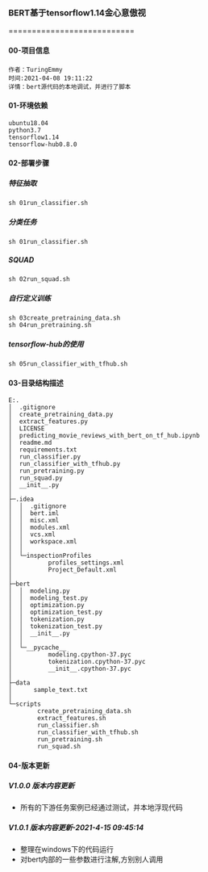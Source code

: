 ### BERT基于tensorflow1.14金心意傲视

===========================
#### 00-项目信息
```
作者：TuringEmmy
时间:2021-04-08 19:11:22
详情：bert源代码的本地调试，并进行了脚本
```
#### 01-环境依赖
```
ubuntu18.04
python3.7
tensorflow1.14
tensorflow-hub0.8.0
```
#### 02-部署步骤
##### 特征抽取
```
sh 01run_classifier.sh
```
##### 分类任务
```
sh 01run_classifier.sh
```
##### SQUAD
```
sh 02run_squad.sh
```
##### 自行定义训练
```
sh 03create_pretraining_data.sh
sh 04run_pretraining.sh
```
##### tensorflow-hub的使用
```
sh 05run_classifier_with_tfhub.sh
```
#### 03-目录结构描述
```
E:.
│  .gitignore
│  create_pretraining_data.py
│  extract_features.py
│  LICENSE
│  predicting_movie_reviews_with_bert_on_tf_hub.ipynb
│  readme.md
│  requirements.txt
│  run_classifier.py
│  run_classifier_with_tfhub.py
│  run_pretraining.py
│  run_squad.py
│  __init__.py
│
├─.idea
│  │  .gitignore
│  │  bert.iml
│  │  misc.xml
│  │  modules.xml
│  │  vcs.xml
│  │  workspace.xml
│  │
│  └─inspectionProfiles
│          profiles_settings.xml
│          Project_Default.xml
│
├─bert
│  │  modeling.py
│  │  modeling_test.py
│  │  optimization.py
│  │  optimization_test.py
│  │  tokenization.py
│  │  tokenization_test.py
│  │  __init__.py
│  │
│  └─__pycache__
│          modeling.cpython-37.pyc
│          tokenization.cpython-37.pyc
│          __init__.cpython-37.pyc
│
├─data
│      sample_text.txt
│
└─scripts
        create_pretraining_data.sh
        extract_features.sh
        run_classifier.sh
        run_classifier_with_tfhub.sh
        run_pretraining.sh
        run_squad.sh
```


#### 04-版本更新
##### V1.0.0 版本内容更新
- 所有的下游任务案例已经通过测试，并本地浮现代码
##### V1.0.1 版本内容更新-2021-4-15 09:45:14
- 整理在windows下的代码运行
- 对bert内部的一些参数进行注解,方别别人调用

